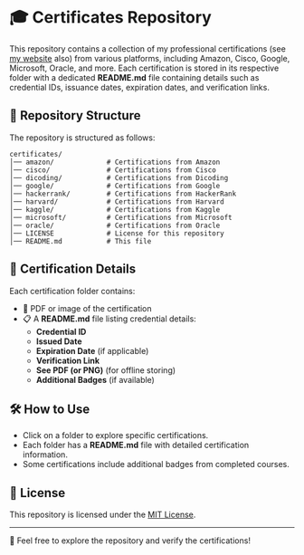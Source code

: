 # 🎓 Certificates Repository  

This repository contains a collection of my professional certifications (see [my website](https://muhammadravi251001.github.io/) also) from various platforms, including Amazon, Cisco, Google, Microsoft, Oracle, and more. Each certification is stored in its respective folder with a dedicated **README.md** file containing details such as credential IDs, issuance dates, expiration dates, and verification links.  

## 📂 Repository Structure  

The repository is structured as follows:  

```
certificates/
│── amazon/             # Certifications from Amazon
│── cisco/              # Certifications from Cisco
│── dicoding/           # Certifications from Dicoding
│── google/             # Certifications from Google
│── hackerrank/         # Certifications from HackerRank
│── harvard/            # Certifications from Harvard
│── kaggle/             # Certifications from Kaggle
│── microsoft/          # Certifications from Microsoft
│── oracle/             # Certifications from Oracle
│── LICENSE             # License for this repository
│── README.md           # This file
```

## 📜 Certification Details  

Each certification folder contains:  
- 📄 PDF or image of the certification  
- 📋 A **README.md** file listing credential details:  
  - **Credential ID**
  - **Issued Date**
  - **Expiration Date** (if applicable)
  - **Verification Link**
  - **See PDF (or PNG)** (for offline storing)
  - **Additional Badges** (if available)

## 🛠 How to Use  

- Click on a folder to explore specific certifications.  
- Each folder has a **README.md** file with detailed certification information.  
- Some certifications include additional badges from completed courses.  

## 📜 License  

This repository is licensed under the [MIT License](LICENSE).  

---
🚀 Feel free to explore the repository and verify the certifications!